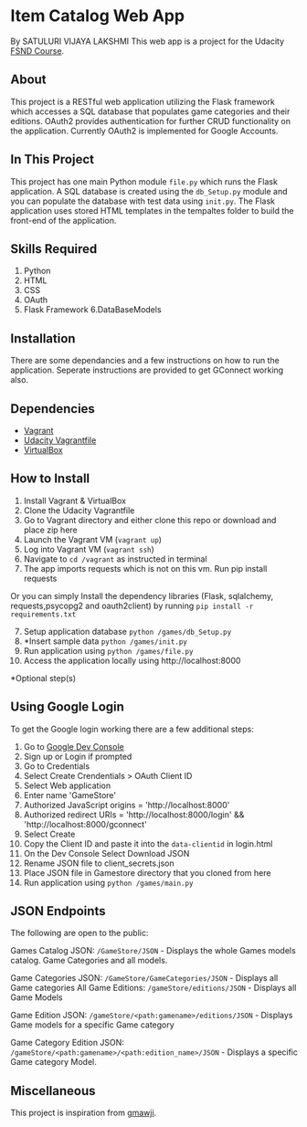 # Item Catalog Web App
By SATULURI VIJAYA LAKSHMI
This web app is a project for the Udacity [FSND Course](https://www.udacity.com/course/full-stack-web-developer-nanodegree--nd004).

## About
This project is a RESTful web application utilizing the Flask framework which accesses a SQL database that populates game categories and their editions. OAuth2 provides authentication for further CRUD functionality on the application. Currently OAuth2 is implemented for Google Accounts.

## In This Project
This project has one main Python module `file.py` which runs the Flask application. A SQL database is created using the `db_Setup.py` module and you can populate the database with test data using `init.py`.
The Flask application uses stored HTML templates in the tempaltes folder to build the front-end of the application.

## Skills Required
1. Python
2. HTML
3. CSS
4. OAuth
5. Flask Framework
6.DataBaseModels
## Installation
There are some dependancies and a few instructions on how to run the application.
Seperate instructions are provided to get GConnect working also.

## Dependencies
- [Vagrant](https://www.vagrantup.com/)
- [Udacity Vagrantfile](https://github.com/udacity/fullstack-nanodegree-vm)
- [VirtualBox](https://www.virtualbox.org/wiki/Downloads)



## How to Install
1. Install Vagrant & VirtualBox
2. Clone the Udacity Vagrantfile
3. Go to Vagrant directory and either clone this repo or download and place zip here
3. Launch the Vagrant VM (`vagrant up`)
4. Log into Vagrant VM (`vagrant ssh`)
5. Navigate to `cd /vagrant` as instructed in terminal
6. The app imports requests which is not on this vm. Run pip install requests

Or you can simply Install the dependency libraries (Flask, sqlalchemy, requests,psycopg2 and oauth2client) by running 
`pip install -r requirements.txt`

7. Setup application database `python /games/db_Setup.py`
8. *Insert sample data `python /games/init.py`
9. Run application using `python /games/file.py`
10. Access the application locally using http://localhost:8000

*Optional step(s)

## Using Google Login
To get the Google login working there are a few additional steps:

1. Go to [Google Dev Console](https://console.developers.google.com)
2. Sign up or Login if prompted
3. Go to Credentials
4. Select Create Crendentials > OAuth Client ID
5. Select Web application
6. Enter name 'GameStore'
7. Authorized JavaScript origins = 'http://localhost:8000'
8. Authorized redirect URIs = 'http://localhost:8000/login' && 'http://localhost:8000/gconnect'
9. Select Create
10. Copy the Client ID and paste it into the `data-clientid` in login.html
11. On the Dev Console Select Download JSON
12. Rename JSON file to client_secrets.json
13. Place JSON file in Gamestore directory that you cloned from here
14. Run application using `python /games/main.py`

## JSON Endpoints
The following are open to the public:

Games Catalog JSON: `/GameStore/JSON`
    - Displays the whole Games models catalog. Game Categories and all models.

Game Categories JSON: `/GameStore/GameCategories/JSON`
    - Displays all Game categories
All Game Editions: `/gameStore/editions/JSON`
	- Displays all Game Models

Game Edition JSON: `/gameStore/<path:gamename>/editions/JSON`
    - Displays Game models for a specific Game category

Game Category Edition JSON: `/gameStore/<path:gamename>/<path:edition_name>/JSON`
    - Displays a specific Game category Model.

## Miscellaneous

This project is inspiration from [gmawji](https://github.com/gmawji/item-catalog).
